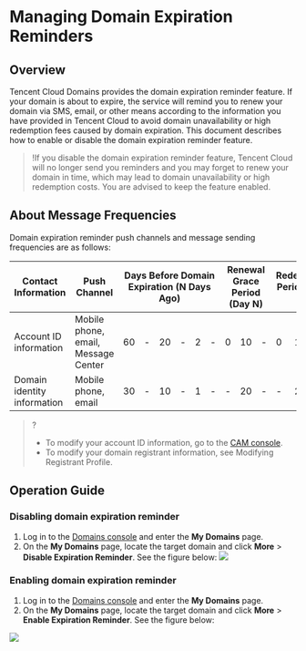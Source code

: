 # Managing Domain Expiration Reminders
## Overview
Tencent Cloud Domains provides the domain expiration reminder feature. If your domain is about to expire, the service will remind you to renew your domain via SMS, email, or other means according to the information you have provided in Tencent Cloud to avoid domain unavailability or high redemption fees caused by domain expiration. This document describes how to enable or disable the domain expiration reminder feature.

>!If you disable the domain expiration reminder feature, Tencent Cloud will no longer send you reminders and you may forget to renew your domain in time, which may lead to domain unavailability or high redemption costs. You are advised to keep the feature enabled.

## About Message Frequencies
Domain expiration reminder push channels and message sending frequencies are as follows:
<table>
<thead>
  <tr>
    <th>Contact Information</th>
    <th>Push Channel</th>
    <th colspan="6">Days Before Domain Expiration (N Days Ago)</th>
    <th colspan="3">Renewal Grace Period (Day N)</th>
    <th colspan="3">Redemption Period (Day N)</th>
    <th>Release</th>
  </tr>
</thead>
<tbody>
  <tr>
    <td>Account ID information</td>
    <td>Mobile phone, email, Message Center</td>
    <td>60</td>
    <td>-</td>
    <td>20</td>
    <td>-</td>
    <td>2</td>
    <td>-</td>
    <td>0</td>
    <td>10</td>
    <td>-</td>
    <td>0</td>
    <td>10</td>
    <td>-</td>
    <td>Current day</td>
  </tr>
  <tr>
    <td>Domain identity information</td>
    <td>Mobile phone, email</td>
    <td>30</td>
    <td>-</td>
    <td>10</td>
    <td>-</td>
    <td>1</td>
    <td>-</td>
    <td>-</td>
    <td>20</td>
    <td>-</td>
    <td>-</td>
    <td>20</td>
    <td>-</td>
    <td>-</td>
  </tr>
</tbody>
</table>

>?
>- To modify your account ID information, go to the [CAM console](https://console.intl.cloud.tencent.com/developer).
>- To modify your domain registrant information, see Modifying Registrant Profile.

## Operation Guide
### Disabling domain expiration reminder
1. Log in to the [Domains console](https://console.intl.cloud.tencent.com/domain/manage) and enter the **My Domains** page.
2. On the **My Domains** page, locate the target domain and click **More** > **Disable Expiration Reminder**. See the figure below:
![](https://qcloudimg.tencent-cloud.cn/raw/b60e1d37e14fe176d45b595c11d6d8c5.png)

### Enabling domain expiration reminder
1. Log in to the [Domains console](https://console.intl.cloud.tencent.com/domain/manage) and enter the **My Domains** page.
2. On the **My Domains** page, locate the target domain and click **More** > **Enable Expiration Reminder**. See the figure below:

![](https://qcloudimg.tencent-cloud.cn/raw/6a1b26a909cb931caf5728e714fe47fe.png)



